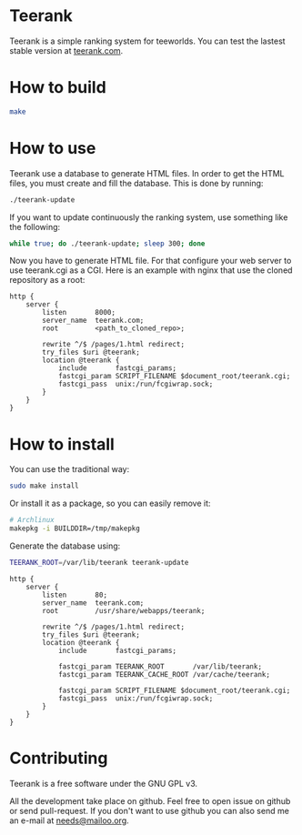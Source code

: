 Teerank
=======

Teerank is a simple ranking system for teeworlds.  You can test the lastest stable version at [teerank.com](http://teerank.com/).

How to build
============

```bash
make
```

How to use
==========

Teerank use a database to generate HTML files.  In order to get the
HTML files, you must create and fill the database.  This is done by
running:

```bash
./teerank-update
```

If you want to update continuously the ranking system, use something like the following:

```bash
while true; do ./teerank-update; sleep 300; done
```

Now you have to generate HTML file.  For that configure your web
server to use teerank.cgi as a CGI.  Here is an example with nginx
that use the cloned repository as a root:

```
http {
	server {
		listen       8000;
		server_name  teerank.com;
		root         <path_to_cloned_repo>;

		rewrite ^/$ /pages/1.html redirect;
		try_files $uri @teerank;
		location @teerank {
			include       fastcgi_params;
			fastcgi_param SCRIPT_FILENAME $document_root/teerank.cgi;
			fastcgi_pass  unix:/run/fcgiwrap.sock;
		}
	}
}
```

How to install
==============

You can use the traditional way:

```bash
sudo make install
```

Or install it as a package, so you can easily remove it:

```bash
# Archlinux
makepkg -i BUILDDIR=/tmp/makepkg
```

Generate the database using:

```bash
TEERANK_ROOT=/var/lib/teerank teerank-update
```

```
http {
	server {
		listen       80;
		server_name  teerank.com;
		root         /usr/share/webapps/teerank;

		rewrite ^/$ /pages/1.html redirect;
		try_files $uri @teerank;
		location @teerank {
			include       fastcgi_params;

			fastcgi_param TEERANK_ROOT       /var/lib/teerank;
			fastcgi_param TEERANK_CACHE_ROOT /var/cache/teerank;

			fastcgi_param SCRIPT_FILENAME $document_root/teerank.cgi;
			fastcgi_pass  unix:/run/fcgiwrap.sock;
		}
	}
}
```

Contributing
============

Teerank is a free software under the GNU GPL v3.

All the development take place on github.  Feel free to open issue on
github or send pull-request.  If you don't want to use github you can
also send me an e-mail at needs@mailoo.org.
